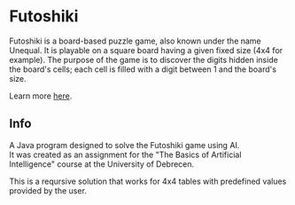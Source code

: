 # Futoshiki
Futoshiki is a board-based puzzle game, also known under the name Unequal. 
It is playable on a square board having a given fixed size (4x4 for example).
The purpose of the game is to discover the digits hidden inside the board's cells; each cell is filled with a digit between 1 and the board's size.

Learn more [here](https://www.futoshiki.org/).

## Info
A Java program designed to solve the Futoshiki game using AI.  
It was created as an assignment for the "The Basics of Artificial Intelligence" course at the University of Debrecen. 

This is a reqursive solution that works for 4x4 tables with predefined values provided by the user.
